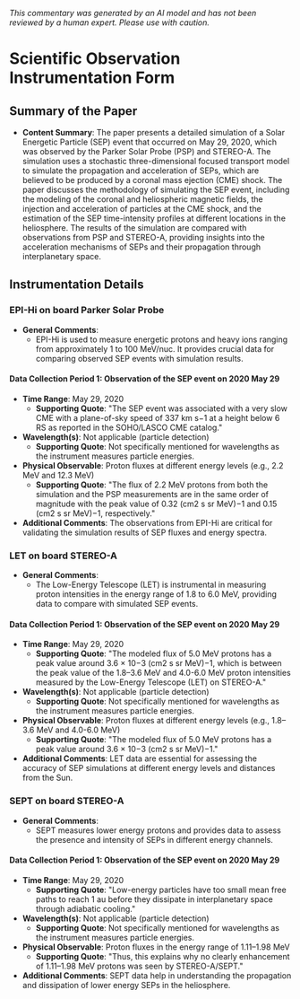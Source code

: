 _This commentary was generated by an AI model and has not been reviewed by a human expert. Please use with caution._

# Scientific Observation Instrumentation Form

## Summary of the Paper
- **Content Summary**: The paper presents a detailed simulation of a Solar Energetic Particle (SEP) event that occurred on May 29, 2020, which was observed by the Parker Solar Probe (PSP) and STEREO-A. The simulation uses a stochastic three-dimensional focused transport model to simulate the propagation and acceleration of SEPs, which are believed to be produced by a coronal mass ejection (CME) shock. The paper discusses the methodology of simulating the SEP event, including the modeling of the coronal and heliospheric magnetic fields, the injection and acceleration of particles at the CME shock, and the estimation of the SEP time-intensity profiles at different locations in the heliosphere. The results of the simulation are compared with observations from PSP and STEREO-A, providing insights into the acceleration mechanisms of SEPs and their propagation through interplanetary space.

## Instrumentation Details

### EPI-Hi on board Parker Solar Probe
- **General Comments**:
   - EPI-Hi is used to measure energetic protons and heavy ions ranging from approximately 1 to 100 MeV/nuc. It provides crucial data for comparing observed SEP events with simulation results.

#### Data Collection Period 1: Observation of the SEP event on 2020 May 29
- **Time Range**: May 29, 2020
   - **Supporting Quote**: "The SEP event was associated with a very slow CME with a plane-of-sky speed of 337 km s−1 at a height below 6 RS as reported in the SOHO/LASCO CME catalog."
- **Wavelength(s)**: Not applicable (particle detection)
   - **Supporting Quote**: Not specifically mentioned for wavelengths as the instrument measures particle energies.
- **Physical Observable**: Proton fluxes at different energy levels (e.g., 2.2 MeV and 12.3 MeV)
   - **Supporting Quote**: "The flux of 2.2 MeV protons from both the simulation and the PSP measurements are in the same order of magnitude with the peak value of 0.32 (cm2 s sr MeV)−1 and 0.15 (cm2 s sr MeV)−1, respectively."
- **Additional Comments**: The observations from EPI-Hi are critical for validating the simulation results of SEP fluxes and energy spectra.

### LET on board STEREO-A
- **General Comments**:
   - The Low-Energy Telescope (LET) is instrumental in measuring proton intensities in the energy range of 1.8 to 6.0 MeV, providing data to compare with simulated SEP events.

#### Data Collection Period 1: Observation of the SEP event on 2020 May 29
- **Time Range**: May 29, 2020
   - **Supporting Quote**: "The modeled flux of 5.0 MeV protons has a peak value around 3.6 × 10−3 (cm2 s sr MeV)−1, which is between the peak value of the 1.8–3.6 MeV and 4.0-6.0 MeV proton intensities measured by the Low-Energy Telescope (LET) on STEREO-A."
- **Wavelength(s)**: Not applicable (particle detection)
   - **Supporting Quote**: Not specifically mentioned for wavelengths as the instrument measures particle energies.
- **Physical Observable**: Proton fluxes at different energy levels (e.g., 1.8–3.6 MeV and 4.0-6.0 MeV)
   - **Supporting Quote**: "The modeled flux of 5.0 MeV protons has a peak value around 3.6 × 10−3 (cm2 s sr MeV)−1."
- **Additional Comments**: LET data are essential for assessing the accuracy of SEP simulations at different energy levels and distances from the Sun.

### SEPT on board STEREO-A
- **General Comments**:
   - SEPT measures lower energy protons and provides data to assess the presence and intensity of SEPs in different energy channels.

#### Data Collection Period 1: Observation of the SEP event on 2020 May 29
- **Time Range**: May 29, 2020
   - **Supporting Quote**: "Low-energy particles have too small mean free paths to reach 1 au before they dissipate in interplanetary space through adiabatic cooling."
- **Wavelength(s)**: Not applicable (particle detection)
   - **Supporting Quote**: Not specifically mentioned for wavelengths as the instrument measures particle energies.
- **Physical Observable**: Proton fluxes in the energy range of 1.11–1.98 MeV
   - **Supporting Quote**: "Thus, this explains why no clearly enhancement of 1.11–1.98 MeV protons was seen by STEREO-A/SEPT."
- **Additional Comments**: SEPT data help in understanding the propagation and dissipation of lower energy SEPs in the heliosphere.
